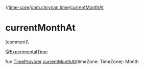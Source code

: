 //[time-core](../../index.md)/[com.chrynan.time](index.md)/[currentMonthAt](current-month-at.md)

# currentMonthAt

[common]\

@[ExperimentalTime](https://kotlinlang.org/api/latest/jvm/stdlib/kotlin.time/-experimental-time/index.html)

fun [TimeProvider](-time-provider/index.md).[currentMonthAt](current-month-at.md)(timeZone: TimeZone): Month
